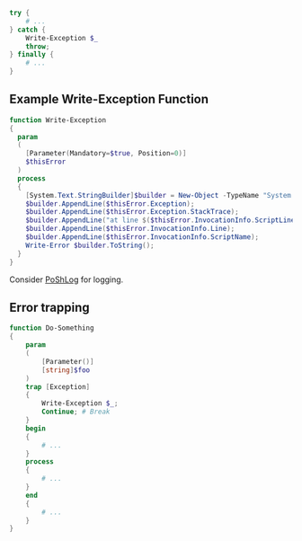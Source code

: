 ```powershell
try {
    # ...
} catch {
    Write-Exception $_
    throw;
} finally {
    # ...
}
```

## Example Write-Exception Function
```powershell
function Write-Exception
{
  param
  (
    [Parameter(Mandatory=$true, Position=0)]
    $thisError
  )
  process
  {
    [System.Text.StringBuilder]$builder = New-Object -TypeName "System.Text.StringBuilder"; 
    $builder.AppendLine($thisError.Exception);
    $builder.AppendLine($thisError.Exception.StackTrace);
    $builder.AppendLine("at line $($thisError.InvocationInfo.ScriptLineNumber) char $($thisError.InvocationInfo.OffsetInLine)");
    $builder.AppendLine($thisError.InvocationInfo.Line);
    $builder.AppendLine($thisError.InvocationInfo.ScriptName);
    Write-Error $builder.ToString();
  }
}
```

Consider [PoShLog](https://github.com/PoShLog/PoShLog) for logging.

## Error trapping

```powershell
function Do-Something
{
    param
    (
        [Parameter()]
        [string]$foo
    )
    trap [Exception]
    {
        Write-Exception $_;
        Continue; # Break
    }
    begin
    {
        # ...
    }
    process
    {
        # ...
    }
    end
    {
        # ...
    }
}
```
